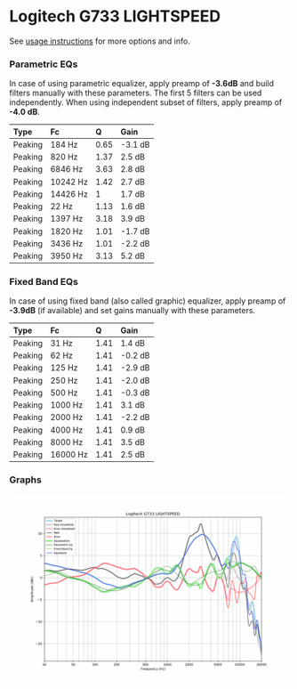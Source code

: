 # Logitech G733 LIGHTSPEED
See [usage instructions](https://github.com/jaakkopasanen/AutoEq#usage) for more options and info.

### Parametric EQs
In case of using parametric equalizer, apply preamp of **-3.6dB** and build filters manually
with these parameters. The first 5 filters can be used independently.
When using independent subset of filters, apply preamp of **-4.0 dB**.

| Type    | Fc       |    Q | Gain    |
|:--------|:---------|:-----|:--------|
| Peaking | 184 Hz   | 0.65 | -3.1 dB |
| Peaking | 820 Hz   | 1.37 | 2.5 dB  |
| Peaking | 6846 Hz  | 3.63 | 2.8 dB  |
| Peaking | 10242 Hz | 1.42 | 2.7 dB  |
| Peaking | 14426 Hz | 1    | 1.7 dB  |
| Peaking | 22 Hz    | 1.13 | 1.6 dB  |
| Peaking | 1397 Hz  | 3.18 | 3.9 dB  |
| Peaking | 1820 Hz  | 1.01 | -1.7 dB |
| Peaking | 3436 Hz  | 1.01 | -2.2 dB |
| Peaking | 3950 Hz  | 3.13 | 5.2 dB  |

### Fixed Band EQs
In case of using fixed band (also called graphic) equalizer, apply preamp of **-3.9dB**
(if available) and set gains manually with these parameters.

| Type    | Fc       |    Q | Gain    |
|:--------|:---------|:-----|:--------|
| Peaking | 31 Hz    | 1.41 | 1.4 dB  |
| Peaking | 62 Hz    | 1.41 | -0.2 dB |
| Peaking | 125 Hz   | 1.41 | -2.9 dB |
| Peaking | 250 Hz   | 1.41 | -2.0 dB |
| Peaking | 500 Hz   | 1.41 | -0.3 dB |
| Peaking | 1000 Hz  | 1.41 | 3.1 dB  |
| Peaking | 2000 Hz  | 1.41 | -2.2 dB |
| Peaking | 4000 Hz  | 1.41 | 0.9 dB  |
| Peaking | 8000 Hz  | 1.41 | 3.5 dB  |
| Peaking | 16000 Hz | 1.41 | 2.5 dB  |

### Graphs
![](./Logitech%20G733%20LIGHTSPEED.png)